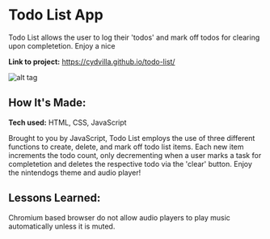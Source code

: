 # Todo List App
Todo List allows the user to log their 'todos' and mark off todos for clearing upon completetion. Enjoy a nice 

**Link to project:** https://cydvilla.github.io/todo-list/

![alt tag](todo.gif)

## How It's Made:

**Tech used:** HTML, CSS, JavaScript

Brought to you by JavaScript, Todo List employs the use of three different functions to create, delete, and mark off todo list items. Each new item increments the todo count, only decrementing when a user marks a task for completetion and deletes the respective todo via the 'clear' button. Enjoy the nintendogs theme and audio player!

<!-- ## Optimizations
*(optional)*

You don't have to include this section but interviewers *love* that you can not only deliver a final product that looks great but also functions efficiently. Did you write something then refactor it later and the result was 5x faster than the original implementation? Did you cache your assets? Things that you write in this section are **GREAT** to bring up in interviews and you can use this section as reference when studying for technical interviews! -->

## Lessons Learned:

Chromium based browser do not allow audio players to play music automatically unless it is muted.

<!-- ## Examples:
Take a look at these couple examples that I have in my own portfolio:

**Palettable:** https://github.com/alecortega/palettable

**Twitter Battle:** https://github.com/alecortega/twitter-battle

**Patch Panel:** https://github.com/alecortega/patch-panel


 -->
